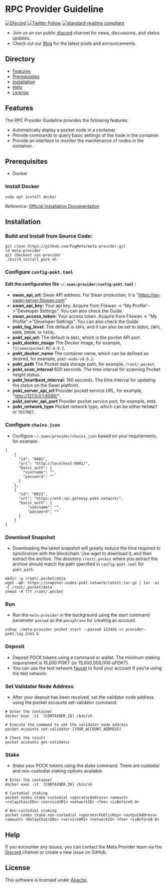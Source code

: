 # RPC Provider Guideline
[![Discord](https://img.shields.io/discord/770382203782692945?label=Discord&logo=Discord)](https://discord.gg/MSXGzVsSYf)
[![Twitter Follow](https://img.shields.io/twitter/follow/0xfilswan)](https://twitter.com/0xfilswan)
[![standard-readme compliant](https://img.shields.io/badge/readme%20style-standard-brightgreen.svg)](https://github.com/RichardLitt/standard-readme)

- Join us on our public [discord](https://discord.com/invite/KKGhy8ZqzK) channel for news, discussions, and status updates.
- Check out our [Blog](https://blog.filswan.com/) for the latest posts and announcements.

## Directory

- [Features](#Features)
- [Prerequisites](#Prerequisites)
- [Installation](#Installation)
- [Help](#Help)
- [License](#License)

## Features

The RPC Provider Guideline provides the following features:

* Automatically deploy a pocket node in a container.
* Provide commands to query basic settings of the node in the container.
* Provide an interface to monitor the maintenance of nodes in the container.

## Prerequisites
- Docker
### Install Docker
```shell
sudo apt install docker
```
Reference: [Official Installation Documentation](https://docs.docker.com/engine/install/)

## Installation
### Build and Install from Source Code:
```shell
git clone https://github.com/FogMeta/meta-provider.git
cd meta-provider
git checkout rpc-provider
./build_install_pock.sh
```

### Configure `config-pokt.toml`
#### Edit the configuration file `~/.swan/provider/config-pokt.toml` :
- **swan_api_url:**  Swan API address. For Swan production, it is "https://go-swan-server.filswan.com"
- **swan_api_key:**  Your api key. Acquire from Filswan -> "My Profile"->"Developer Settings". You can also check the Guide.
- **swan_access_token:** Your access token. Acquire from Filswan -> "My Profile"->"Developer Settings". You can also check the Guide.
- **pokt_log_level:** The default is `INFO`, and it can also be set to `DEBUG`, `INFO`, `WARN`, `ERROR`, or `FATAL`.
- **pokt_api_url:** The default is `8081`, which is the pocket API port.
- **pokt_docker_image** The Docker image, for example, `filswan/pocket:RC-0.9.2`.
- **pokt_docker_name** The container name, which can be defined as desired, for example, `pokt-node-v0.9.2`.
- **pokt_path** The Pocket data storage path, for example, `/root/.pocket`.
- **pokt_scan_interval** 600 seconds. The time interval for scanning Pocket height status.
- **pokt_heartbeat_interval:** 180 seconds. The time interval for updating the status on the Swan platform.
- **pokt_server_api_url** Provider pocket service URL, for example, "http://127.0.0.1:8088/".
- **pokt_server_api_port** Provider pocket service port, for example, `8088`.
- **pokt_network_type** Pocket network type, which can be either `MAINNET` or `TESTNET`.

### Configure `chains.json`
- Configure `~/.swan/provider/chains.json` based on your requirements, for example:
```
[
    {
      "id": "0001",
      "url": "http://localhost:8081/",
      "basic_auth": {
        "username": "",
        "password": ""
      }
    },
    {
      "id": "0021",
      "url": "https://eth-rpc.gateway.pokt.network/",
      "basic_auth": {
          "username": "",
          "password": ""
      }
    }
]
```

### Download Snapshot
- Downloading the latest snapshot will greatly reduce the time required to synchronize with the blockchain. Use wget to download it, and then extract the archive. The directory `/root/.pocket` where you extract the archive should match the path specified in `config-pokt.toml` for `pokt_path`.
```
mkdir -p /root/.pocket/data
wget -qO- https://snapshot.nodes.pokt.network/latest.tar.gz | tar -xz -C /root/.pocket/data
chmod -R 777 /root/.pocket
```

### Run
- Run the `meta-provider` in the background using the start command parameter `passwd` as the `passphrase` for creating an account.
```
nohup ./meta-provider pocket start --passwd 123456 >> provider-pokt.log 2>&1 & 
```

### Deposit
- Deposit POCK tokens using a command or wallet. The minimum staking requirement is 15,000 POKT (or 15,000,000,000 uPOKT).
- You can use the test network [faucet](https://faucet.pokt.network) to fund your account if you're using the test network.

### Set Validator Node Address
- After your deposit has been received, set the validator node address using the pocket accounts set-validator command:
```
# Enter the container
docker exec -it  [CONTAINER_ID] /bin/sh

# Execute the command to set the validator node address
pocket accounts set-validator [YOUR_ACCOUNT_ADDRESS]

# Check the result
pocket accounts get-validator
```

### Stake
- Stake your POCK tokens using the stake command. There are custodial and non-custodial staking options available.
```
# Enter the container
docker exec -it  [CONTAINER_ID] /bin/sh

# Custodial staking
pocket nodes stake custodial <operatorAddress> <amount> <relayChainIDs> <serviceURI> <networkID> <fee> <isBefore8.0>

# Non-custodial staking
pocket nodes stake non-custodial <operatorPublicKey> <outputAddress> <amount> <RelayChainIDs> <serviceURI> <networkID> <fee> <isBefore8.0>
```

## Help

If you encounter any issues, you can contact the Meta Provider team via the [Discord](http://discord.com/invite/KKGhy8ZqzK) channel or create a new issue on GitHub.

## License

This software is licensed under [Apache](https://github.com/FogMeta/meta-provider/blob/main/LICENSE).
